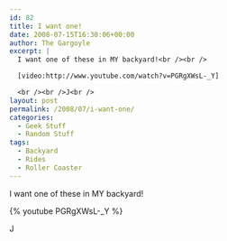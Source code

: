 ```yaml
---
id: 82
title: I want one!
date: 2008-07-15T16:30:06+00:00
author: The Gargoyle
excerpt: |
  I want one of these in MY backyard!<br /><br />

  [video:http://www.youtube.com/watch?v=PGRgXWsL-_Y]

  <br /><br />J<br />
layout: post
permalink: /2008/07/i-want-one/
categories:
  - Geek Stuff
  - Random Stuff
tags:
  - Backyard
  - Rides
  - Roller Coaster
---
```


I want one of these in MY backyard!

{% youtube PGRgXWsL-_Y %}

J
